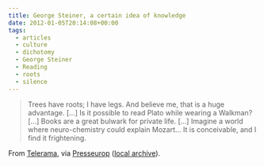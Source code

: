 ```yaml
---
title: George Steiner, a certain idea of knowledge
date: 2012-01-05T20:14:08+00:00
tags:
  - articles
  - culture
  - dichotomy
  - George Steiner
  - Reading
  - roots
  - silence
---
```

> Trees have roots; I have legs. And believe me, that is a huge advantage.
> […] Is it possible to read Plato while wearing a Walkman? […] Books are a great bulwark for private life.
> […] Imagine a world where neuro-chemistry could explain Mozart… It is conceivable, and I find it frightening. 

From [Telerama](http://www.telerama.fr/idees/george-steiner-l-europe-est-en-train-de-sacrifier-ses-jeunes,75871.php),
via [Presseurop](http://www.presseurop.eu/en/content/article/1320071-george-steiner-certain-idea-knowledge)
([local archive](http://static.samwilson.id.au/2012/steiner/)).
